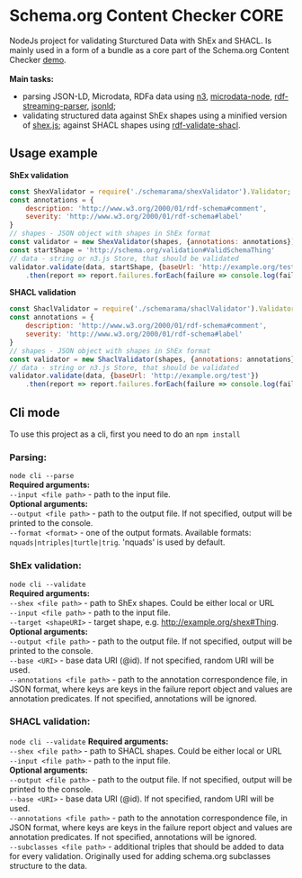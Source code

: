 # Schema.org Content Checker CORE
NodeJs project for validating Sturctured Data with ShEx and SHACL. Is mainly used in a form of a bundle as a core part of the Schema.org Content Checker [demo](https://www.gnomus042.com/). <br /><br />
**Main tasks:**
- parsing JSON-LD, Microdata, RDFa data using [n3](https://github.com/rdfjs/N3.js/), [microdata-node](https://github.com/Janpot/microdata-node), [rdf-streaming-parser](https://github.com/rubensworks/rdfa-streaming-parser.js), [jsonld](https://www.npmjs.com/package/jsonld);
- validating structured data against ShEx shapes using a minified version of [shex.js](https://github.com/shexSpec/shex.js); against SHACL shapes using [rdf-validate-shacl](https://github.com/zazuko/rdf-validate-shacl).

## Usage example
**ShEx validation**
```javascript
const ShexValidator = require('./schemarama/shexValidator').Validator;
const annotations = {
    description: 'http://www.w3.org/2000/01/rdf-schema#comment',
    severity: 'http://www.w3.org/2000/01/rdf-schema#label'
}
// shapes - JSON object with shapes in ShEx format
const validator = new ShexValidator(shapes, {annotations: annotations});
const startShape = 'http://schema.org/validation#ValidSchemaThing'
// data - string or n3.js Store, that should be validated
validator.validate(data, startShape, {baseUrl: 'http://example.org/test'}) 
    .then(report => report.failures.forEach(failure => console.log(failure)));
```
**SHACL validation**
```javascript
const ShaclValidator = require('./schemarama/shaclValidator').Validator;
const annotations = {
    description: 'http://www.w3.org/2000/01/rdf-schema#comment',
    severity: 'http://www.w3.org/2000/01/rdf-schema#label'
}
// shapes - JSON object with shapes in ShEx format
const validator = new ShaclValidator(shapes, {annotations: annotations});
// data - string or n3.js Store, that should be validated
validator.validate(data, {baseUrl: 'http://example.org/test'}) 
    .then(report => report.failures.forEach(failure => console.log(failure)));
```
## Cli mode
To use this project as a cli, first you need to do an ```npm install```
### Parsing: 
```node cli --parse```<br />
**Required arguments:** <br />
```--input <file path>``` - path to the input file. <br />
**Optional arguments:** <br />
```--output <file path>``` - path to the output file. If not specified, output will be printed to the console. <br />
```--format <format>``` - one of the output formats. Available formats: ```nquads|ntriples|turtle|trig```. 'nquads' is used by default.
### ShEx validation:
```node cli --validate```<br />
**Required arguments:** <br />
```--shex <file path>``` - path to ShEx shapes. Could be either local or URL <br />
```--input <file path>``` - path to the input file. <br />
```--target <shapeURI>``` - target shape, e.g. http://example.org/shex#Thing. <br />
**Optional arguments:**<br />
```--output <file path>``` - path to the output file. If not specified, output will be printed to the console. <br />
```--base <URI>``` - base data URI (@id). If not specified, random URI will be used.<br />
```--annotations <file path>``` - path to the annotation correspondence file, in JSON format, where keys are keys 
in the failure report object and values are annotation predicates. If not specified, annotations will be ignored.
### SHACL validation:
```node cli --validate```
**Required arguments:** <br />
```--shex <file path>``` - path to SHACL shapes. Could be either local or URL <br />
```--input <file path>``` - path to the input file. <br />
**Optional arguments:**<br />
```--output <file path>``` - path to the output file. If not specified, output will be printed to the console. <br />
```--base <URI>``` - base data URI (@id). If not specified, random URI will be used. <br />
```--annotations <file path>``` - path to the annotation correspondence file, in JSON format, where keys are keys 
in the failure report object and values are annotation predicates. If not specified, annotations will be ignored. <br />
```--subclasses <file path>``` - additional triples that should be added to data for every validation. 
Originally used for adding schema.org subclasses structure to the data.
